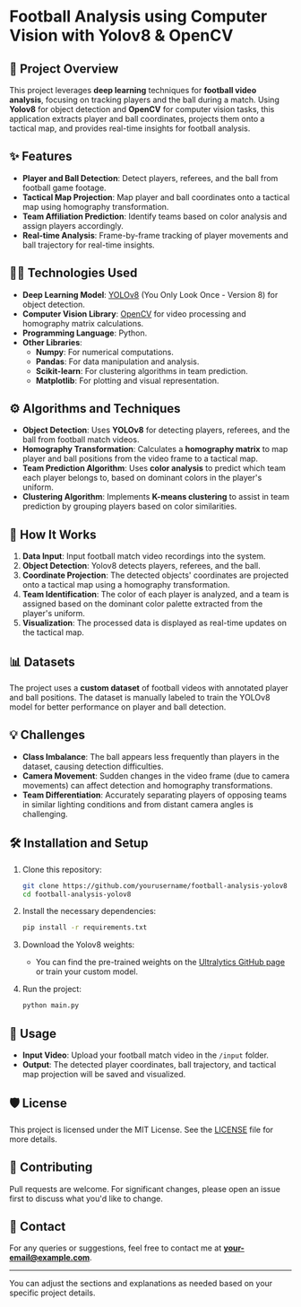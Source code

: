 # Football Analysis using Computer Vision with Yolov8 & OpenCV

## 📖 Project Overview
This project leverages **deep learning** techniques for **football video analysis**, focusing on tracking players and the ball during a match. Using **Yolov8** for object detection and **OpenCV** for computer vision tasks, this application extracts player and ball coordinates, projects them onto a tactical map, and provides real-time insights for football analysis.

## ✨ Features
- **Player and Ball Detection**: Detect players, referees, and the ball from football game footage.
- **Tactical Map Projection**: Map player and ball coordinates onto a tactical map using homography transformation.
- **Team Affiliation Prediction**: Identify teams based on color analysis and assign players accordingly.
- **Real-time Analysis**: Frame-by-frame tracking of player movements and ball trajectory for real-time insights.

## 🧑‍💻 Technologies Used
- **Deep Learning Model**: [YOLOv8](https://github.com/ultralytics/yolov8) (You Only Look Once - Version 8) for object detection.
- **Computer Vision Library**: [OpenCV](https://opencv.org/) for video processing and homography matrix calculations.
- **Programming Language**: Python.
- **Other Libraries**:
  - **Numpy**: For numerical computations.
  - **Pandas**: For data manipulation and analysis.
  - **Scikit-learn**: For clustering algorithms in team prediction.
  - **Matplotlib**: For plotting and visual representation.
  
## ⚙️ Algorithms and Techniques
- **Object Detection**: Uses **YOLOv8** for detecting players, referees, and the ball from football match videos.
- **Homography Transformation**: Calculates a **homography matrix** to map player and ball positions from the video frame to a tactical map.
- **Team Prediction Algorithm**: Uses **color analysis** to predict which team each player belongs to, based on dominant colors in the player's uniform.
- **Clustering Algorithm**: Implements **K-means clustering** to assist in team prediction by grouping players based on color similarities.

## 🚀 How It Works
1. **Data Input**: Input football match video recordings into the system.
2. **Object Detection**: Yolov8 detects players, referees, and the ball.
3. **Coordinate Projection**: The detected objects' coordinates are projected onto a tactical map using a homography transformation.
4. **Team Identification**: The color of each player is analyzed, and a team is assigned based on the dominant color palette extracted from the player's uniform.
5. **Visualization**: The processed data is displayed as real-time updates on the tactical map.

## 📊 Datasets
The project uses a **custom dataset** of football videos with annotated player and ball positions. The dataset is manually labeled to train the YOLOv8 model for better performance on player and ball detection.

## 💡 Challenges
- **Class Imbalance**: The ball appears less frequently than players in the dataset, causing detection difficulties.
- **Camera Movement**: Sudden changes in the video frame (due to camera movements) can affect detection and homography transformations.
- **Team Differentiation**: Accurately separating players of opposing teams in similar lighting conditions and from distant camera angles is challenging.

## 🛠️ Installation and Setup
1. Clone this repository:
   ```bash
   git clone https://github.com/yourusername/football-analysis-yolov8
   cd football-analysis-yolov8
   ```
2. Install the necessary dependencies:
   ```bash
   pip install -r requirements.txt
   ```
3. Download the Yolov8 weights:
   - You can find the pre-trained weights on the [Ultralytics GitHub page](https://github.com/ultralytics/yolov8) or train your custom model.

4. Run the project:
   ```bash
   python main.py
   ```

## 🧪 Usage
- **Input Video**: Upload your football match video in the `/input` folder.
- **Output**: The detected player coordinates, ball trajectory, and tactical map projection will be saved and visualized.

## 🛡️ License
This project is licensed under the MIT License. See the [LICENSE](LICENSE) file for more details.

## 💬 Contributing
Pull requests are welcome. For significant changes, please open an issue first to discuss what you'd like to change.

## 📧 Contact
For any queries or suggestions, feel free to contact me at **your-email@example.com**.

---

You can adjust the sections and explanations as needed based on your specific project details.
